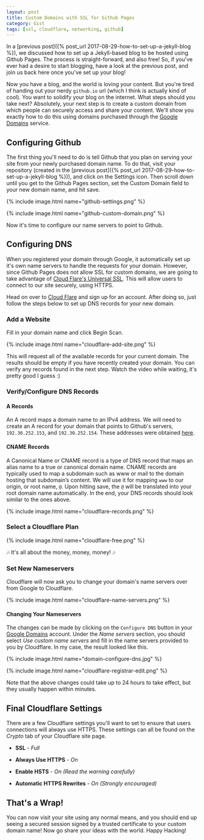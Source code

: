 ```yaml
---
layout: post
title: Custom Domains with SSL for Github Pages
category: Gist
tags: [ssl, cloudflare, networking, github]
---
```


In a [previous post]({% post_url 2017-08-29-how-to-set-up-a-jekyll-blog %}), we discussed how to set up a Jekyll-based blog to be hosted using Github Pages. The process is straight-forward, and also free! So, if you've ever had a desire to start blogging, have a look at the previous post, and join us back here once you've set up your blog!

Now you have a blog, and the world is loving your content. But you're tired of handing out your nerdy `github.io` url (which I think is actually kind of cool). You want to solidify your blog on the internet. What steps should you take next? Absolutely, your next step is to create a custom domain from which people can securely access and share your content. We'll show you exactly how to do this using domains purchased through the [Google Domains](https://domains.google.com/) service.

## Configuring Github

The first thing you'll need to do is tell Github that you plan on serving your site from your newly purchased domain name. To do that, visit your repository (created in the [previous post]({% post_url 2017-08-29-how-to-set-up-a-jekyll-blog %})), and click on the Settings icon. Then scroll down until you get to the Github Pages section, set the Custom Domain field to your new domain name, and hit save.

{% include image.html name="github-settings.png" %}

{% include image.html name="github-custom-domain.png" %}

Now it's time to configure our name servers to point to Github.

## Configuring DNS

When you registered your domain through Google, it automatically set up it's own name servers to handle the requests for your domain. However, since Github Pages does not allow SSL for custom domains, we are going to take advantage of [Cloud Flare's Universal SSL](https://blog.cloudflare.com/introducing-universal-ssl/). This will allow users to connect to our site securely, using HTTPS.

Head on over to [Cloud Flare](https://cloudflare.com/) and sign up for an account. After doing so, just follow the steps below to set up DNS records for your new domain.

### Add a Website

Fill in your domain name and click Begin Scan.

{% include image.html name="cloudflare-add-site.png" %}

This will request all of the available records for your current domain. The results should be empty if you have recently created your domain. You can verify any records found in the next step. Watch the video while waiting, it's pretty good I guess :)

### Verify/Configure DNS Records

#### A Records

An A record maps a domain name to an IPv4 address. We will need to create an A record for your domain that points to Github's servers, `192.30.252.153`, and `192.30.252.154`. These addresses were obtained [here](https://help.github.com/articles/setting-up-an-apex-domain/#configuring-a-records-with-your-dns-provider).

#### CNAME Records

A Canonical Name or CNAME record is a type of DNS record that maps an alias name to a true or canonical domain name. CNAME records are typically used to map a subdomain such as www or mail to the domain hosting that subdomain’s content. We will use it for mapping `www` to our origin, or root name, `@`. Upon hitting save, the `@` will be translated into your root domain name automatically. In the end, your DNS records should look similar to the ones above.

{% include image.html name="cloudflare-records.png" %}

### Select a Cloudflare Plan

{% include image.html name="cloudflare-free.png" %}

🎶 It's all about the money, money, money! 🎶

### Set New Nameservers

Cloudflare will now ask you to change your domain's name servers over from Google to Cloudflare.

{% include image.html name="cloudflare-name-servers.png" %}

#### Changing Your Nameservers

The changes can be made by clicking on the `Configure DNS` button in your [Google Domains](https://domains.google.com/registrar#chp=t) account. Under the _Name servers_ section, you should select _Use custom name servers_ and fill in the name servers provided to you by Cloudflare. In my case, the result looked like this.

{% include image.html name="domain-configure-dns.jpg" %}

{% include image.html name="cloudflare-registrar-edit.png" %}

Note that the above changes could take up to 24 hours to take effect, but they usually happen within minutes.

## Final Cloudflare Settings

There are a few Cloudflare settings you'll want to set to ensure that users connections will always use HTTPS. These settings can all be found on the _Crypto_ tab of your Cloudflare site page.

* **SSL** - _Full_

* **Always Use HTTPS** - _On_

* **Enable HSTS** - _On (Read the warning carefully)_

* **Automatic HTTPS Rewrites** - _On (Strongly encouraged)_

## That's a Wrap!

You can now visit your site using any normal means, and you should end up seeing a secured session signed by a trusted certificate to your custom domain name! Now go share your ideas with the world. Happy Hacking!
